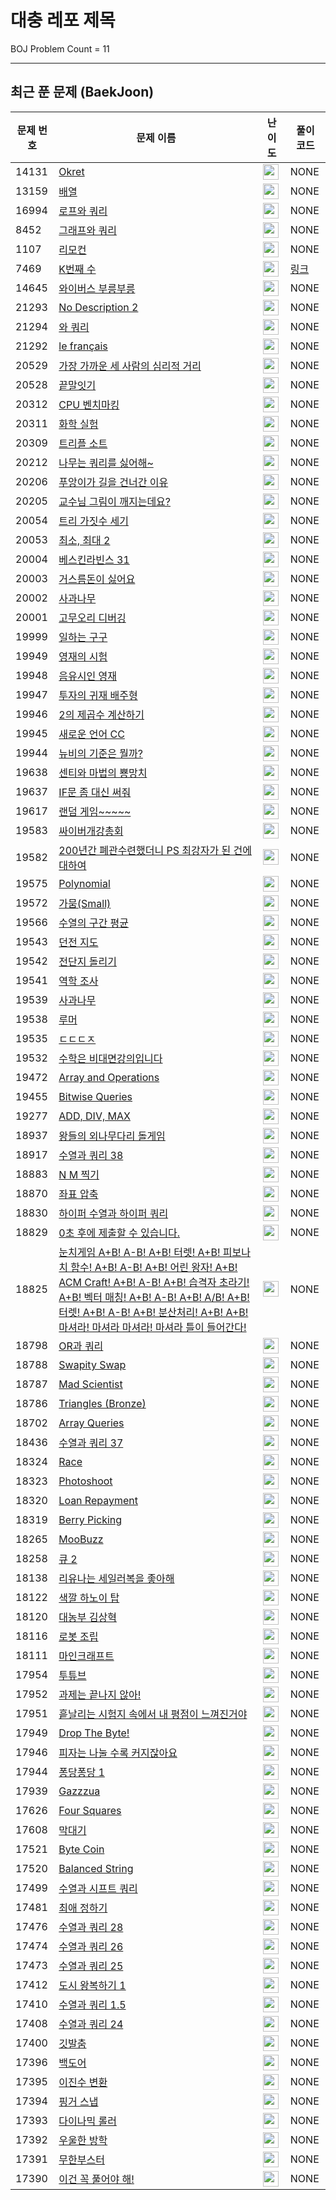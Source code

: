 # 대충 레포 제목

BOJ Problem Count = 11

---

## 최근 푼 문제 (BaekJoon)
| 문제 번호 | 문제 이름 | 난이도 | 풀이 코드 |
| --- | --- | --- | --- |
| 14131 | [Okret](https://www.acmicpc.net/problem/14131) | <img height="25px" width="25px=" src="https://static.solved.ac/tier_small/23.svg"/> | NONE |
| 13159 | [배열](https://www.acmicpc.net/problem/13159) | <img height="25px" width="25px=" src="https://static.solved.ac/tier_small/24.svg"/> | NONE |
| 16994 | [로프와 쿼리](https://www.acmicpc.net/problem/16994) | <img height="25px" width="25px=" src="https://static.solved.ac/tier_small/20.svg"/> | NONE |
| 8452 | [그래프와 쿼리](https://www.acmicpc.net/problem/8452) | <img height="25px" width="25px=" src="https://static.solved.ac/tier_small/21.svg"/> | NONE |
| 1107 | [리모컨](https://www.acmicpc.net/problem/1107) | <img height="25px" width="25px=" src="https://static.solved.ac/tier_small/11.svg"/> | NONE |
| 7469 | [K번째 수](https://www.acmicpc.net/problem/7469) | <img height="25px" width="25px=" src="https://static.solved.ac/tier_small/18.svg"/> | [링크](https://ingyu1008.github.io/boj/ps/BOJ7469) |
| 14645 | [와이버스 부릉부릉](https://www.acmicpc.net/problem/14645) | <img height="25px" width="25px=" src="https://static.solved.ac/tier_small/1.svg"/> | NONE |
| 21293 | [No Description 2](https://www.acmicpc.net/problem/21293) | <img height="25px" width="25px=" src="https://static.solved.ac/tier_small/0.svg"/> | NONE |
| 21294 | [와 쿼리](https://www.acmicpc.net/problem/21294) | <img height="25px" width="25px=" src="https://static.solved.ac/tier_small/0.svg"/> | NONE |
| 21292 | [le français](https://www.acmicpc.net/problem/21292) | <img height="25px" width="25px=" src="https://static.solved.ac/tier_small/6.svg"/> | NONE |
| 20529 | [가장 가까운 세 사람의 심리적 거리](https://www.acmicpc.net/problem/20529) | <img height="25px" width="25px=" src="https://static.solved.ac/tier_small/10.svg"/> | NONE |
| 20528 | [끝말잇기](https://www.acmicpc.net/problem/20528) | <img height="25px" width="25px=" src="https://static.solved.ac/tier_small/4.svg"/> | NONE |
| 20312 | [CPU 벤치마킹](https://www.acmicpc.net/problem/20312) | <img height="25px" width="25px=" src="https://static.solved.ac/tier_small/10.svg"/> | NONE |
| 20311 | [화학 실험](https://www.acmicpc.net/problem/20311) | <img height="25px" width="25px=" src="https://static.solved.ac/tier_small/11.svg"/> | NONE |
| 20309 | [트리플 소트](https://www.acmicpc.net/problem/20309) | <img height="25px" width="25px=" src="https://static.solved.ac/tier_small/7.svg"/> | NONE |
| 20212 | [나무는 쿼리를 싫어해~](https://www.acmicpc.net/problem/20212) | <img height="25px" width="25px=" src="https://static.solved.ac/tier_small/19.svg"/> | NONE |
| 20206 | [푸앙이가 길을 건너간 이유](https://www.acmicpc.net/problem/20206) | <img height="25px" width="25px=" src="https://static.solved.ac/tier_small/9.svg"/> | NONE |
| 20205 | [교수님 그림이 깨지는데요?](https://www.acmicpc.net/problem/20205) | <img height="25px" width="25px=" src="https://static.solved.ac/tier_small/5.svg"/> | NONE |
| 20054 | [트리 가짓수 세기](https://www.acmicpc.net/problem/20054) | <img height="25px" width="25px=" src="https://static.solved.ac/tier_small/16.svg"/> | NONE |
| 20053 | [최소, 최대 2](https://www.acmicpc.net/problem/20053) | <img height="25px" width="25px=" src="https://static.solved.ac/tier_small/3.svg"/> | NONE |
| 20004 | [베스킨라빈스 31](https://www.acmicpc.net/problem/20004) | <img height="25px" width="25px=" src="https://static.solved.ac/tier_small/7.svg"/> | NONE |
| 20003 | [거스름돈이 싫어요](https://www.acmicpc.net/problem/20003) | <img height="25px" width="25px=" src="https://static.solved.ac/tier_small/10.svg"/> | NONE |
| 20002 | [사과나무](https://www.acmicpc.net/problem/20002) | <img height="25px" width="25px=" src="https://static.solved.ac/tier_small/11.svg"/> | NONE |
| 20001 | [고무오리 디버깅](https://www.acmicpc.net/problem/20001) | <img height="25px" width="25px=" src="https://static.solved.ac/tier_small/5.svg"/> | NONE |
| 19999 | [일하는 구구](https://www.acmicpc.net/problem/19999) | <img height="25px" width="25px=" src="https://static.solved.ac/tier_small/0.svg"/> | NONE |
| 19949 | [영재의 시험](https://www.acmicpc.net/problem/19949) | <img height="25px" width="25px=" src="https://static.solved.ac/tier_small/8.svg"/> | NONE |
| 19948 | [음유시인 영재](https://www.acmicpc.net/problem/19948) | <img height="25px" width="25px=" src="https://static.solved.ac/tier_small/8.svg"/> | NONE |
| 19947 | [투자의 귀재 배주형](https://www.acmicpc.net/problem/19947) | <img height="25px" width="25px=" src="https://static.solved.ac/tier_small/6.svg"/> | NONE |
| 19946 | [2의 제곱수 계산하기](https://www.acmicpc.net/problem/19946) | <img height="25px" width="25px=" src="https://static.solved.ac/tier_small/4.svg"/> | NONE |
| 19945 | [새로운 언어 CC](https://www.acmicpc.net/problem/19945) | <img height="25px" width="25px=" src="https://static.solved.ac/tier_small/4.svg"/> | NONE |
| 19944 | [뉴비의 기준은 뭘까?](https://www.acmicpc.net/problem/19944) | <img height="25px" width="25px=" src="https://static.solved.ac/tier_small/2.svg"/> | NONE |
| 19638 | [센티와 마법의 뿅망치](https://www.acmicpc.net/problem/19638) | <img height="25px" width="25px=" src="https://static.solved.ac/tier_small/10.svg"/> | NONE |
| 19637 | [IF문 좀 대신 써줘](https://www.acmicpc.net/problem/19637) | <img height="25px" width="25px=" src="https://static.solved.ac/tier_small/8.svg"/> | NONE |
| 19617 | [랜덤 게임~~~~~](https://www.acmicpc.net/problem/19617) | <img height="25px" width="25px=" src="https://static.solved.ac/tier_small/0.svg"/> | NONE |
| 19583 | [싸이버개강총회](https://www.acmicpc.net/problem/19583) | <img height="25px" width="25px=" src="https://static.solved.ac/tier_small/10.svg"/> | NONE |
| 19582 | [200년간 폐관수련했더니 PS 최강자가 된 건에 대하여](https://www.acmicpc.net/problem/19582) | <img height="25px" width="25px=" src="https://static.solved.ac/tier_small/12.svg"/> | NONE |
| 19575 | [Polynomial](https://www.acmicpc.net/problem/19575) | <img height="25px" width="25px=" src="https://static.solved.ac/tier_small/5.svg"/> | NONE |
| 19572 | [가뭄(Small)](https://www.acmicpc.net/problem/19572) | <img height="25px" width="25px=" src="https://static.solved.ac/tier_small/3.svg"/> | NONE |
| 19566 | [수열의 구간 평균](https://www.acmicpc.net/problem/19566) | <img height="25px" width="25px=" src="https://static.solved.ac/tier_small/14.svg"/> | NONE |
| 19543 | [던전 지도](https://www.acmicpc.net/problem/19543) | <img height="25px" width="25px=" src="https://static.solved.ac/tier_small/15.svg"/> | NONE |
| 19542 | [전단지 돌리기](https://www.acmicpc.net/problem/19542) | <img height="25px" width="25px=" src="https://static.solved.ac/tier_small/12.svg"/> | NONE |
| 19541 | [역학 조사](https://www.acmicpc.net/problem/19541) | <img height="25px" width="25px=" src="https://static.solved.ac/tier_small/16.svg"/> | NONE |
| 19539 | [사과나무](https://www.acmicpc.net/problem/19539) | <img height="25px" width="25px=" src="https://static.solved.ac/tier_small/10.svg"/> | NONE |
| 19538 | [루머](https://www.acmicpc.net/problem/19538) | <img height="25px" width="25px=" src="https://static.solved.ac/tier_small/12.svg"/> | NONE |
| 19535 | [ㄷㄷㄷㅈ](https://www.acmicpc.net/problem/19535) | <img height="25px" width="25px=" src="https://static.solved.ac/tier_small/13.svg"/> | NONE |
| 19532 | [수학은 비대면강의입니다](https://www.acmicpc.net/problem/19532) | <img height="25px" width="25px=" src="https://static.solved.ac/tier_small/4.svg"/> | NONE |
| 19472 | [Array and Operations](https://www.acmicpc.net/problem/19472) | <img height="25px" width="25px=" src="https://static.solved.ac/tier_small/25.svg"/> | NONE |
| 19455 | [Bitwise Queries](https://www.acmicpc.net/problem/19455) | <img height="25px" width="25px=" src="https://static.solved.ac/tier_small/26.svg"/> | NONE |
| 19277 | [ADD, DIV, MAX](https://www.acmicpc.net/problem/19277) | <img height="25px" width="25px=" src="https://static.solved.ac/tier_small/25.svg"/> | NONE |
| 18937 | [왕들의 외나무다리 돌게임](https://www.acmicpc.net/problem/18937) | <img height="25px" width="25px=" src="https://static.solved.ac/tier_small/18.svg"/> | NONE |
| 18917 | [수열과 쿼리 38](https://www.acmicpc.net/problem/18917) | <img height="25px" width="25px=" src="https://static.solved.ac/tier_small/6.svg"/> | NONE |
| 18883 | [N M 찍기](https://www.acmicpc.net/problem/18883) | <img height="25px" width="25px=" src="https://static.solved.ac/tier_small/3.svg"/> | NONE |
| 18870 | [좌표 압축](https://www.acmicpc.net/problem/18870) | <img height="25px" width="25px=" src="https://static.solved.ac/tier_small/9.svg"/> | NONE |
| 18830 | [하이퍼 수열과 하이퍼 쿼리](https://www.acmicpc.net/problem/18830) | <img height="25px" width="25px=" src="https://static.solved.ac/tier_small/20.svg"/> | NONE |
| 18829 | [0초 후에 제출할 수 있습니다.](https://www.acmicpc.net/problem/18829) | <img height="25px" width="25px=" src="https://static.solved.ac/tier_small/0.svg"/> | NONE |
| 18825 | [눈치게임 A+B! A-B! A+B! 터렛! A+B! 피보나치 함수! A+B! A-B! A+B! 어린 왕자! A+B! ACM Craft! A+B! A-B! A+B! 습격자 초라기! A+B! 벡터 매칭! A+B! A-B! A+B! A/B! A+B! 터렛! A+B! A-B! A+B! 분산처리! A+B! A+B! 마셔라! 마셔라 마셔라! 마셔라 틀이 들어간다!](https://www.acmicpc.net/problem/18825) | <img height="25px" width="25px=" src="https://static.solved.ac/tier_small/0.svg"/> | NONE |
| 18798 | [OR과 쿼리](https://www.acmicpc.net/problem/18798) | <img height="25px" width="25px=" src="https://static.solved.ac/tier_small/21.svg"/> | NONE |
| 18788 | [Swapity Swap](https://www.acmicpc.net/problem/18788) | <img height="25px" width="25px=" src="https://static.solved.ac/tier_small/9.svg"/> | NONE |
| 18787 | [Mad Scientist](https://www.acmicpc.net/problem/18787) | <img height="25px" width="25px=" src="https://static.solved.ac/tier_small/5.svg"/> | NONE |
| 18786 | [Triangles (Bronze)](https://www.acmicpc.net/problem/18786) | <img height="25px" width="25px=" src="https://static.solved.ac/tier_small/5.svg"/> | NONE |
| 18702 | [Array Queries](https://www.acmicpc.net/problem/18702) | <img height="25px" width="25px=" src="https://static.solved.ac/tier_small/25.svg"/> | NONE |
| 18436 | [수열과 쿼리 37](https://www.acmicpc.net/problem/18436) | <img height="25px" width="25px=" src="https://static.solved.ac/tier_small/15.svg"/> | NONE |
| 18324 | [Race](https://www.acmicpc.net/problem/18324) | <img height="25px" width="25px=" src="https://static.solved.ac/tier_small/13.svg"/> | NONE |
| 18323 | [Photoshoot](https://www.acmicpc.net/problem/18323) | <img height="25px" width="25px=" src="https://static.solved.ac/tier_small/5.svg"/> | NONE |
| 18320 | [Loan Repayment](https://www.acmicpc.net/problem/18320) | <img height="25px" width="25px=" src="https://static.solved.ac/tier_small/15.svg"/> | NONE |
| 18319 | [Berry Picking](https://www.acmicpc.net/problem/18319) | <img height="25px" width="25px=" src="https://static.solved.ac/tier_small/14.svg"/> | NONE |
| 18265 | [MooBuzz](https://www.acmicpc.net/problem/18265) | <img height="25px" width="25px=" src="https://static.solved.ac/tier_small/6.svg"/> | NONE |
| 18258 | [큐 2](https://www.acmicpc.net/problem/18258) | <img height="25px" width="25px=" src="https://static.solved.ac/tier_small/7.svg"/> | NONE |
| 18138 | [리유나는 세일러복을 좋아해](https://www.acmicpc.net/problem/18138) | <img height="25px" width="25px=" src="https://static.solved.ac/tier_small/16.svg"/> | NONE |
| 18122 | [색깔 하노이 탑](https://www.acmicpc.net/problem/18122) | <img height="25px" width="25px=" src="https://static.solved.ac/tier_small/17.svg"/> | NONE |
| 18120 | [대농부 김상혁](https://www.acmicpc.net/problem/18120) | <img height="25px" width="25px=" src="https://static.solved.ac/tier_small/18.svg"/> | NONE |
| 18116 | [로봇 조립](https://www.acmicpc.net/problem/18116) | <img height="25px" width="25px=" src="https://static.solved.ac/tier_small/13.svg"/> | NONE |
| 18111 | [마인크래프트](https://www.acmicpc.net/problem/18111) | <img height="25px" width="25px=" src="https://static.solved.ac/tier_small/8.svg"/> | NONE |
| 17954 | [투튜브](https://www.acmicpc.net/problem/17954) | <img height="25px" width="25px=" src="https://static.solved.ac/tier_small/14.svg"/> | NONE |
| 17952 | [과제는 끝나지 않아!](https://www.acmicpc.net/problem/17952) | <img height="25px" width="25px=" src="https://static.solved.ac/tier_small/8.svg"/> | NONE |
| 17951 | [흩날리는 시험지 속에서 내 평점이 느껴진거야](https://www.acmicpc.net/problem/17951) | <img height="25px" width="25px=" src="https://static.solved.ac/tier_small/12.svg"/> | NONE |
| 17949 | [Drop The Byte!](https://www.acmicpc.net/problem/17949) | <img height="25px" width="25px=" src="https://static.solved.ac/tier_small/5.svg"/> | NONE |
| 17946 | [피자는 나눌 수록 커지잖아요](https://www.acmicpc.net/problem/17946) | <img height="25px" width="25px=" src="https://static.solved.ac/tier_small/4.svg"/> | NONE |
| 17944 | [퐁당퐁당 1](https://www.acmicpc.net/problem/17944) | <img height="25px" width="25px=" src="https://static.solved.ac/tier_small/3.svg"/> | NONE |
| 17939 | [Gazzzua](https://www.acmicpc.net/problem/17939) | <img height="25px" width="25px=" src="https://static.solved.ac/tier_small/10.svg"/> | NONE |
| 17626 | [Four Squares](https://www.acmicpc.net/problem/17626) | <img height="25px" width="25px=" src="https://static.solved.ac/tier_small/6.svg"/> | NONE |
| 17608 | [막대기](https://www.acmicpc.net/problem/17608) | <img height="25px" width="25px=" src="https://static.solved.ac/tier_small/4.svg"/> | NONE |
| 17521 | [Byte Coin](https://www.acmicpc.net/problem/17521) | <img height="25px" width="25px=" src="https://static.solved.ac/tier_small/6.svg"/> | NONE |
| 17520 | [Balanced String](https://www.acmicpc.net/problem/17520) | <img height="25px" width="25px=" src="https://static.solved.ac/tier_small/5.svg"/> | NONE |
| 17499 | [수열과 시프트 쿼리](https://www.acmicpc.net/problem/17499) | <img height="25px" width="25px=" src="https://static.solved.ac/tier_small/8.svg"/> | NONE |
| 17481 | [최애 정하기](https://www.acmicpc.net/problem/17481) | <img height="25px" width="25px=" src="https://static.solved.ac/tier_small/17.svg"/> | NONE |
| 17476 | [수열과 쿼리 28](https://www.acmicpc.net/problem/17476) | <img height="25px" width="25px=" src="https://static.solved.ac/tier_small/25.svg"/> | NONE |
| 17474 | [수열과 쿼리 26](https://www.acmicpc.net/problem/17474) | <img height="25px" width="25px=" src="https://static.solved.ac/tier_small/24.svg"/> | NONE |
| 17473 | [수열과 쿼리 25](https://www.acmicpc.net/problem/17473) | <img height="25px" width="25px=" src="https://static.solved.ac/tier_small/26.svg"/> | NONE |
| 17412 | [도시 왕복하기 1](https://www.acmicpc.net/problem/17412) | <img height="25px" width="25px=" src="https://static.solved.ac/tier_small/16.svg"/> | NONE |
| 17410 | [수열과 쿼리 1.5](https://www.acmicpc.net/problem/17410) | <img height="25px" width="25px=" src="https://static.solved.ac/tier_small/22.svg"/> | NONE |
| 17408 | [수열과 쿼리 24](https://www.acmicpc.net/problem/17408) | <img height="25px" width="25px=" src="https://static.solved.ac/tier_small/18.svg"/> | NONE |
| 17400 | [깃발춤](https://www.acmicpc.net/problem/17400) | <img height="25px" width="25px=" src="https://static.solved.ac/tier_small/16.svg"/> | NONE |
| 17396 | [백도어](https://www.acmicpc.net/problem/17396) | <img height="25px" width="25px=" src="https://static.solved.ac/tier_small/11.svg"/> | NONE |
| 17395 | [이진수 변환](https://www.acmicpc.net/problem/17395) | <img height="25px" width="25px=" src="https://static.solved.ac/tier_small/11.svg"/> | NONE |
| 17394 | [핑거 스냅](https://www.acmicpc.net/problem/17394) | <img height="25px" width="25px=" src="https://static.solved.ac/tier_small/11.svg"/> | NONE |
| 17393 | [다이나믹 롤러](https://www.acmicpc.net/problem/17393) | <img height="25px" width="25px=" src="https://static.solved.ac/tier_small/8.svg"/> | NONE |
| 17392 | [우울한 방학](https://www.acmicpc.net/problem/17392) | <img height="25px" width="25px=" src="https://static.solved.ac/tier_small/10.svg"/> | NONE |
| 17391 | [무한부스터](https://www.acmicpc.net/problem/17391) | <img height="25px" width="25px=" src="https://static.solved.ac/tier_small/10.svg"/> | NONE |
| 17390 | [이건 꼭 풀어야 해!](https://www.acmicpc.net/problem/17390) | <img height="25px" width="25px=" src="https://static.solved.ac/tier_small/8.svg"/> | NONE |
